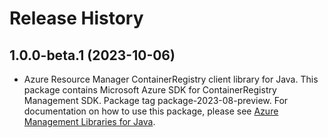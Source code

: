 # Release History

## 1.0.0-beta.1 (2023-10-06)

- Azure Resource Manager ContainerRegistry client library for Java. This package contains Microsoft Azure SDK for ContainerRegistry Management SDK.  Package tag package-2023-08-preview. For documentation on how to use this package, please see [Azure Management Libraries for Java](https://aka.ms/azsdk/java/mgmt).
